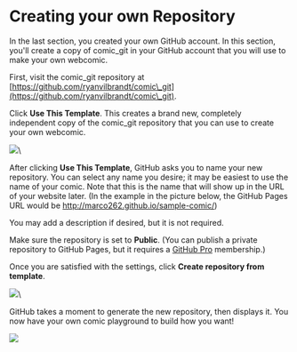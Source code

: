# Creating your own Repository

In the last section, you created your own GitHub account. In this section, you'll create a copy of comic\_git in your GitHub account that you will use to make your own webcomic.

First, visit the comic\_git repository at [https://github.com/ryanvilbrandt/comic\_git](https://github.com/ryanvilbrandt/comic\_git).

Click **Use This Template**. This creates a brand new, completely independent copy of the comic\_git repository that you can use to create your own webcomic.

![](https://raw.githubusercontent.com/ryanvilbrandt/comic\_git/docs/docs/img/getting\_started/use\_this\_template.png)\


After clicking **Use This Template**, GitHub asks you to name your new repository. You can select any name you desire; it may be easiest to use the name of your comic. Note that this is the name that will show up in the URL of your website later. (In the example in the picture below, the GitHub Pages URL would be http://marco262.github.io/sample-comic/)

You may add a description if desired, but it is not required.

Make sure the repository is set to **Public**. (You can publish a private repository to GitHub Pages, but it requires a [GitHub Pro](https://github.com/account/upgrade) membership.)

Once you are satisfied with the settings, click **Create repository from template**.

![](https://raw.githubusercontent.com/ryanvilbrandt/comic\_git/docs/docs/img/getting\_started/create\_sample\_repository\_new.png)\


GitHub takes a moment to generate the new repository, then displays it. You now have your own comic playground to build how you want!

![](https://raw.githubusercontent.com/ryanvilbrandt/comic\_git/docs/docs/img/getting\_started/sample\_repository\_new.png)
